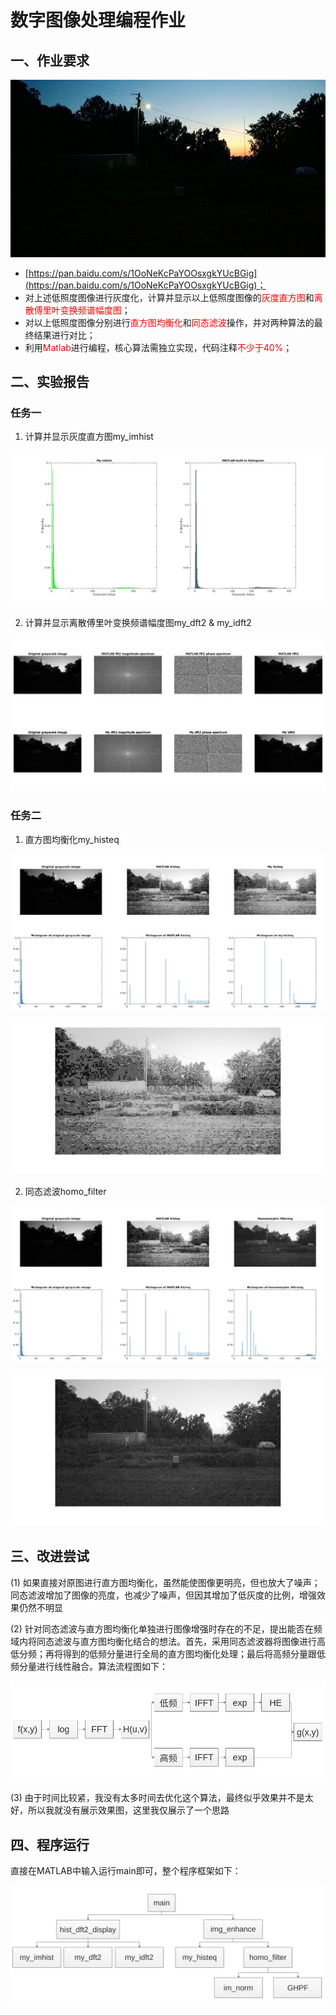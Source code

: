 # 数字图像处理编程作业
## 一、作业要求

![低照度图像](./src/image.jpg)

- [https://pan.baidu.com/s/1OoNeKcPaYOOsxgkYUcBGig](https://pan.baidu.com/s/1OoNeKcPaYOOsxgkYUcBGig)；
- 对上述低照度图像进行灰度化，计算并显示以上低照度图像的<font color=red>灰度直方图</font>和<font color=red>离散傅里叶变换频谱幅度图</font>；
- 对以上低照度图像分别进行<font color=red>直方图均衡化</font>和<font color=red>同态滤波</font>操作，并对两种算法的最终结果进行对比；
- 利用<font color=red>Matlab</font>进行编程，核心算法需独立实现，代码注释<font color=red>不少于40%</font>；

## 二、实验报告

### 任务一

1. 计算并显示灰度直方图my_imhist​

![hist](./report/hist.jpg)

2. 计算并显示离散傅里叶变换频谱幅度图my_dft2 & my_idft2

![dfft2](./report/dfft2.jpg)

### 任务二

1. 直方图均衡化my_histeq

![histeq](./report/histeq.jpg)

![histeq2](./report/histeq2.jpg)

2. 同态滤波homo_filter

![homo](./report/homo.jpg)

![homo_2](./report/homo_2.jpg)

## 三、改进尝试

(1) 如果直接对原图进行直方图均衡化，虽然能使图像更明亮，但也放大了噪声；同态滤波增加了图像的亮度，也减少了噪声，但因其增加了低灰度的比例，增强效果仍然不明显

(2) 针对同态滤波与直方图均衡化单独进行图像增强时存在的不足，提出能否在频域内将同态滤波与直方图均衡化结合的想法。首先，采用同态滤波器将图像进行高低分频；再将得到的低频分量进行全局的直方图均衡化处理；最后将高频分量跟低频分量进行线性融合。算法流程图如下：

![graph](./report/graph.png)

(3) 由于时间比较紧，我没有太多时间去优化这个算法，最终似乎效果并不是太好，所以我就没有展示效果图，这里我仅展示了一个思路

## 四、程序运行

直接在MATLAB中输入运行main即可，整个程序框架如下：

![workflow](./report/workflow.png)

